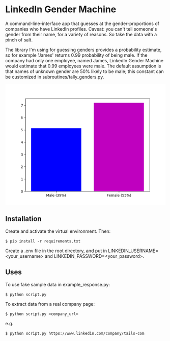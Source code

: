# LinkedIn Gender Machine

A command-line-interface app that guesses at the gender-proportions of companies who have LinkedIn profiles. Caveat: you can't tell someone's gender from their name, for a variety of reasons. So take the data with a pinch of salt.

The library I'm using for guessing genders provides a probability estimate, so for example 'James' returns 0.99 probability of being male. If the company had only one employee, named James, LinkedIn Gender Machine would estimate that 0.99 employees were male. The default assumption is that names of unknown gender are 50% likely to be male; this constant can be customized in subroutines/tally_genders.py.

![screenshot of bar chart](bar_chart.png)

## Installation

Create and activate the virtual environment. Then:

```
$ pip install -r requirements.txt
```

Create a .env file in the root directory, and put in LINKEDIN_USERNAME=<your_username> and LINKEDIN_PASSWORD=<your_password>.

## Uses

To use fake sample data in example_response.py:
```
$ python script.py
```

To extract data from a real company page:
```
$ python script.py <company_url>
```
e.g.

```
$ python script.py https://www.linkedin.com/company/tails-com
```

